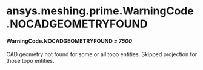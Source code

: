 <a id="ansys-meshing-prime-warningcode-nocadgeometryfound"></a>

# ansys.meshing.prime.WarningCode.NOCADGEOMETRYFOUND

<a id="ansys.meshing.prime.WarningCode.NOCADGEOMETRYFOUND"></a>

#### WarningCode.NOCADGEOMETRYFOUND *= 7500*

CAD geometry not found for some or all topo entities. Skipped projection for those topo entities.

<!-- !! processed by numpydoc !! -->
